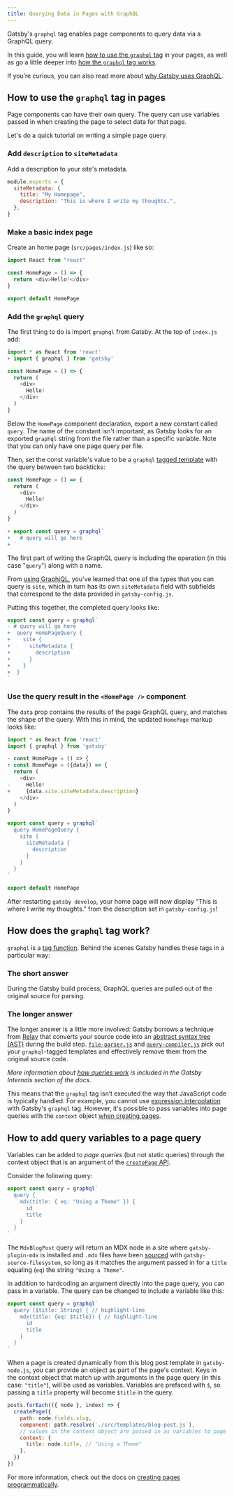 ```yaml
---
title: Querying Data in Pages with GraphQL
---
```


Gatsby's `graphql` tag enables page components to query data via a GraphQL query.

In this guide, you will learn [how to use the `graphql` tag](/docs/how-to/querying-data/page-query#add-the-graphql-query) in your pages, as well as go a little deeper into [how the `graphql` tag works](/docs/how-to/querying-data/page-query#how-does-the-graphql-tag-work).

If you’re curious, you can also read more about [why Gatsby uses GraphQL](/docs/why-gatsby-uses-graphql/).

## How to use the `graphql` tag in pages

Page components can have their own query. The query can use variables passed in when creating the page to select data for that page.

Let's do a quick tutorial on writing a simple page query.

### Add `description` to `siteMetadata`

Add a description to your site's metadata.

```js:title=gatsby-config.js
module.exports = {
  siteMetadata: {
    title: "My Homepage",
    description: "This is where I write my thoughts.",
  },
}
```

### Make a basic index page

Create an home page (`src/pages/index.js`) like so:

```jsx:title=src/pages/index.js
import React from "react"

const HomePage = () => {
  return <div>Hello!</div>
}

export default HomePage
```

### Add the `graphql` query

The first thing to do is import `graphql` from Gatsby. At the top of `index.js` add:

```diff:title=src/pages/index.js
import * as React from 'react'
+ import { graphql } from 'gatsby'

const HomePage = () => {
  return (
    <div>
      Hello!
    </div>
  )
}
```

Below the `HomePage` component declaration, export a new constant called `query`. The name of the constant isn't important, as Gatsby looks for an exported `graphql` string from the file rather than a specific variable. Note that you can only have one page query per file.

Then, set the const variable's value to be a `graphql` [tagged template](https://developer.mozilla.org/en-US/docs/Web/JavaScript/Reference/Template_literals) with the query between two backticks:

```diff:title=src/pages/index.js
const HomePage = () => {
  return (
    <div>
      Hello!
    </div>
  )
}

+ export const query = graphql`
+   # query will go here
+ `
```

The first part of writing the GraphQL query is including the operation (in this case "`query`") along with a name.

From [using GraphiQL](/docs/tutorial/getting-started/part-4/#use-graphiql-to-explore-the-data-layer-and-write-graphql-queries), you've learned that one of the types that you can query is `site`, which in turn has its own `siteMetadata` field with subfields that correspond to the data provided in `gatsby-config.js`.

Putting this together, the completed query looks like:

```diff:title=src/pages/index.js
export const query = graphql`
- # query will go here
+  query HomePageQuery {
+    site {
+      siteMetadata {
+        description
+      }
+    }
+  }
`
```

### Use the query result in the `<HomePage />` component

The `data` prop contains the results of the page GraphQL query, and matches the shape of the query. With this in mind, the updated `HomePage` markup looks like:

```diff:title=src/pages/index.js
import * as React from 'react'
import { graphql } from 'gatsby'

- const HomePage = () => {
+ const HomePage = ({data}) => {
  return (
    <div>
-     Hello!
+     {data.site.siteMetadata.description}
    </div>
  )
}

export const query = graphql`
  query HomePageQuery {
    site {
      siteMetadata {
        description
      }
    }
  }
`

export default HomePage
```

After restarting `gatsby develop`, your home page will now display "This is where I write my thoughts." from the description set in `gatsby-config.js`!

## How does the `graphql` tag work?

`graphql` is a [tag function](https://developer.mozilla.org/en-US/docs/Web/JavaScript/Reference/Template_literals#Tagged_templates). Behind the scenes Gatsby handles these tags in a particular way:

### The short answer

During the Gatsby build process, GraphQL queries are pulled out of the original source for parsing.

### The longer answer

The longer answer is a little more involved: Gatsby borrows a technique from
[Relay](https://facebook.github.io/relay/) that converts your source code into an [abstract syntax tree (AST)](https://en.wikipedia.org/wiki/Abstract_syntax_tree) during the build step. [`file-parser.js`](https://github.com/gatsbyjs/gatsby/blob/5078f03027c868554111f48fbd5d685c403a9fdd/packages/gatsby/src/query/file-parser.js) and [`query-compiler.js`](https://github.com/gatsbyjs/gatsby/blob/5078f03027c868554111f48fbd5d685c403a9fdd/packages/gatsby/src/query/query-compiler.js) pick out your `graphql`-tagged templates and effectively remove them from the original source code.

_More information about [how queries work](/docs/query-behind-the-scenes/) is included in the Gatsby Internals section of the docs._

This means that the `graphql` tag isn’t executed the way that JavaScript code is typically handled. For example, you cannot use [expression interpolation](https://developer.mozilla.org/en-US/docs/Web/JavaScript/Reference/Template_literals#Expression_interpolation) with Gatsby's `graphql` tag. However, it's possible to pass variables into page queries with the `context` object [when creating pages](/docs/creating-and-modifying-pages).

## How to add query variables to a page query

Variables can be added to _page queries_ (but not static queries) through the context object that is an argument of the [`createPage` API](/docs/reference/config-files/actions/#createPage).

Consider the following query:

```js:title=src/templates/blog-post.js
export const query = graphql`
  query {
    mdx(title: { eq: "Using a Theme" }) {
      id
      title
    }
  }
`
```

The `MdxBlogPost` query will return an MDX node in a site where `gatsby-plugin-mdx` is installed and `.mdx` files have been [sourced](/docs/content-and-data/) with `gatsby-source-filesystem`, so long as it matches the argument passed in for a `title` equaling (`eq`) the string `"Using a Theme"`.

In addition to hardcoding an argument directly into the page query, you can pass in a variable. The query can be changed to include a variable like this:

```js:title=src/templates/blog-post.js
export const query = graphql`
  query ($title: String) { // highlight-line
    mdx(title: {eq: $title}) { // highlight-line
      id
      title
    }
  }
`
```

When a page is created dynamically from this blog post template in `gatsby-node.js`, you can provide an object as part of the page's context. Keys in the context object that match up with arguments in the page query (in this case: `"title"`), will be used as variables. Variables are prefaced with `$`, so passing a `title` property will become `$title` in the query.

```js:title=gatsby-node.js
posts.forEach(({ node }, index) => {
  createPage({
    path: node.fields.slug,
    component: path.resolve(`./src/templates/blog-post.js`),
    // values in the context object are passed in as variables to page queries
    context: {
      title: node.title, // "Using a Theme"
    },
  })
})
```

For more information, check out the docs on [creating pages programmatically](/docs/programmatically-create-pages-from-data/).
